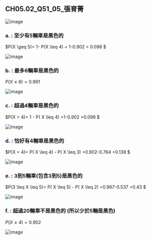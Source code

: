 ## CH05.02_Q51_05_張育菁 
![image](https://github.com/user-attachments/assets/89e27f6e-8c70-49bd-a7e6-f79dcdf2ea13)

### a. : 至少有5輛車是黑色的

$P(X \geq 5)= 1- P(X \leq 4) = 1-0.902 = 0.098 $

![image](https://github.com/user-attachments/assets/cd3dad8b-e5e6-4cea-9de5-d4f6ac10c45d)


### b. : 最多6輛車是黑色的

$P(X \leq 6)= 0.991$

![image](https://github.com/user-attachments/assets/ad335211-165e-4b29-b711-f5b747b47372)


### c. : 超過4輛車是黑色的

$P(X > 4)=  1 - P( X \leq 4) =1-0.902 =0.098 $

![image](https://github.com/user-attachments/assets/af627dfc-ec81-47d2-be53-86271f68619b)


### d. : 恰好有4輛車是黑色的

$P(X = 4)=  P( X \leq 4) - P( X \leq 3) =0.902-0.764 =0.138 $

![image](https://github.com/user-attachments/assets/51927fe8-3735-4c93-9c1d-7dee6df02f51)


### e. : 3到5輛車(包含3到5)是黑色的

$P(3 \leq X \leq 5)=  P( X \leq 5) - P( X \leq 2) =0.967-0.537 =0.43 $

![image](https://github.com/user-attachments/assets/9d5da1dc-bd16-4481-a43b-901a6586e7b6)



### f. : 超過20輛車不是黑色的 (所以少於5輛是黑色)

$P(X \leq 4) = 0.902$

![image](https://github.com/user-attachments/assets/23535224-ff9e-4137-b094-2e768ca2dd09)

